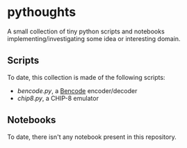 # pythoughts
A small collection of tiny python scripts and notebooks implementing/investigating some idea or interesting domain.

## Scripts
To date, this collection is made of the following scripts:
* _bencode.py_, a [Bencode](https://en.wikipedia.org/wiki/Bencode) encoder/decoder
* _chip8.py_, a CHIP-8 emulator

## Notebooks
To date, there isn't any notebook present in this repository.
